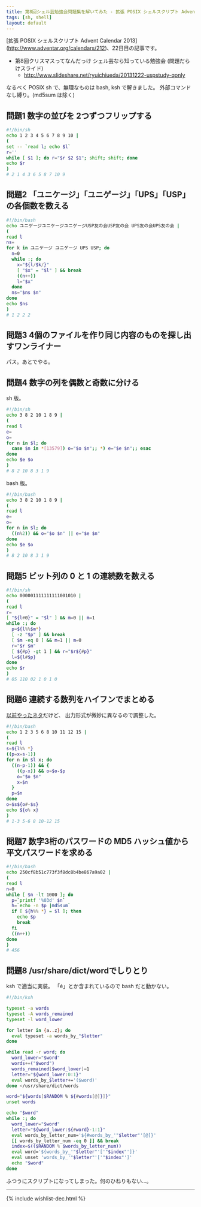 ```yaml
---
title: 第8回シェル芸勉強会問題集を解いてみた - 拡張 POSIX シェルスクリプト Advent Calendar 2013
tags: [sh, shell]
layout: default
---
```


[拡張 POSIX シェルスクリプト Advent Calendar 2013]
(http://www.adventar.org/calendars/212)、22日目の記事です。

  * 第8回クリスマスってなんだっけ シェル芸なら知っている勉強会 (問題だらけスライド)
    * http://www.slideshare.net/ryuichiueda/20131222-uspstudy-qonly

なるべく POSIX sh で、無理なものは bash, ksh で解きました。
外部コマンドなし縛り。(md5sum は除く)

問題1 数字の並びを 2つずつフリップする
----------------------------------------------------------------------

``` sh
#!/bin/sh
echo 1 2 3 4 5 6 7 8 9 10 |
(
set -- `read l; echo $l`
r=''
while [ $1 ]; do r="$r $2 $1"; shift; shift; done
echo $r
)
# 2 1 4 3 6 5 8 7 10 9
```

問題2 「ユニケージ」「ユニゲージ」「UPS」「USP」の各個数を数える
----------------------------------------------------------------------

``` sh
#!/bin/bash
echo ユニゲージユニケージユニゲージUSP友の会USP友の会 UPS友の会UPS友の会 |
(
read l
ns=
for k in ユニケージ ユニゲージ UPS USP; do
  n=0
  while :; do
    x="${l/$k/}"
    [ "$x" = "$l" ] && break
    ((n++))
    l="$x"
  done
  ns="$ns $n"
done
echo $ns
)
# 1 2 2 2
```

問題3 4個のファイルを作り同じ内容のものを探し出すワンライナー
----------------------------------------------------------------------

パス。あとでやる。

問題4 数字の列を偶数と奇数に分ける
----------------------------------------------------------------------

sh 版。

``` sh
#!/bin/sh
echo 3 8 2 10 1 8 9 |
(
read l
e=
o=
for n in $l; do
  case $n in *[13579]) o="$o $n";; *) e="$e $n";; esac
done
echo $e $o
)
# 8 2 10 8 3 1 9
```

bash 版。

``` sh
#!/bin/bash
echo 3 8 2 10 1 8 9 |
(
read l
e=
o=
for n in $l; do
  ((n%2)) && o="$o $n" || e="$e $n"
done
echo $e $o
)
# 8 2 10 8 3 1 9
```

問題5 ビット列の 0 と 1 の連続数を数える
----------------------------------------------------------------------

``` sh
#!/bin/sh
echo 000001111111111001010 |
(
read l
r=
[ "${l#0}" = "$l" ] && m=0 || m=1
while :; do
  p=${l%%$m*}
  [ -z "$p" ] && break
  [ $m -eq 0 ] && m=1 || m=0
  r="$r $m"
  [ ${#p} -gt 1 ] && r="$r${#p}"
  l=${l#$p}
done
echo $r
)
# 05 110 02 1 0 1 0
```

問題6 連続する数列をハイフンでまとめる
----------------------------------------------------------------------

[以前やったネタ](/2013/11/28/compact-seqnumbers-by-shell.html)だけど、
出力形式が微妙に異なるので調整した。

``` sh
#!/bin/bash
echo 1 2 3 5 6 8 10 11 12 15 |
(
read l
s=${l%% *}
((p=x=s-1))
for n in $l x; do
  ((n-p-1)) && { 
    ((p-x)) && o=$o-$p
    o="$o $n"
    x=$n
  }
  p=$n
done
o=$s${o#-$s}
echo ${o% x}
)
# 1-3 5-6 8 10-12 15
```

問題7 数字3桁のパスワードの MD5 ハッシュ値から平文パスワードを求める
----------------------------------------------------------------------

``` sh
#!/bin/bash
echo 250cf8b51c773f3f8dc8b4be867a9a02 |
(
read l
n=0
while [ $n -lt 1000 ]; do
  p=`printf '%03d' $n`
  h=`echo -n $p |md5sum`
  if [ ${h%% *} = $l ]; then
    echo $p
    break
  fi
  ((n++))
done
)
# 456
```

問題8 /usr/share/dict/wordでしりとり
----------------------------------------------------------------------

ksh で適当に実装。
「é」とか含まれているので bash だと動かない。

``` sh
#!/bin/ksh

typeset -a words
typeset -A words_remained
typeset -l word_lower

for letter in {a..z}; do
  eval typeset -a words_by_"$letter"
done

while read -r word; do
  word_lower="$word"
  words+=("$word")
  words_remained[$word_lower]=1
  letter="${word_lower:0:1}"
  eval words_by_$letter+='($word)'
done </usr/share/dict/words

word="${words[$RANDOM % ${#words[@]}]}"
unset words

echo "$word"
while :; do
  word_lower="$word"
  letter="${word_lower:${#word}-1:1}"
  eval words_by_letter_num='${#words_by_'"$letter"'[@]}'
  [[ words_by_letter_num -eq 0 ]] && break
  index=$(($RANDOM % $words_by_letter_num))
  eval word='${words_by_'"$letter"'['"$index"']}'
  eval unset 'words_by_'"$letter"'['"$index"']'
  echo "$word"
done
```

ふつうにスクリプトになってしまった。何のひねりもない…。

* * *

{% include wishlist-dec.html %}

